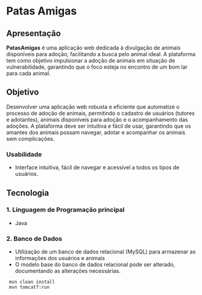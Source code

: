 # Patas Amigas

## Apresentação
**PatasAmigas** é uma aplicação web dedicada à divulgação de animais disponíveis para adoção, facilitando a busca pelo animal ideal. A plataforma tem como objetivo impulsionar a adoção de animais em situação de vulnerabilidade, garantindo que o foco esteja no encontro de um bom lar para cada animal.

## Objetivo
Desenvolver uma aplicação web robusta e eficiente que automatize o processo de adoção de animais, permitindo o cadastro de usuários (tutores e adotantes), animais disponíveis para adoção e o acompanhamento das adoções. A plataforma deve ser intuitiva e fácil de usar, garantindo que os amantes dos animais possam navegar, adotar e acompanhar os animais sem complicações.

### Usabilidade

- Interface intuitiva, fácil de navegar e acessível a todos os tipos de usuários.

## Tecnologia

### 1. Linguagem de Programação principal
- Java

### 2. Banco de Dados
- Utilização de um banco de dados relacional (MySQL) para armazenar as informações dos usuários e animais
- O modelo base do banco de dados relacional pode ser alterado, documentando as alterações necessárias.

``` mvn clean install```
<br>
``` mvn tomcat7:run```
